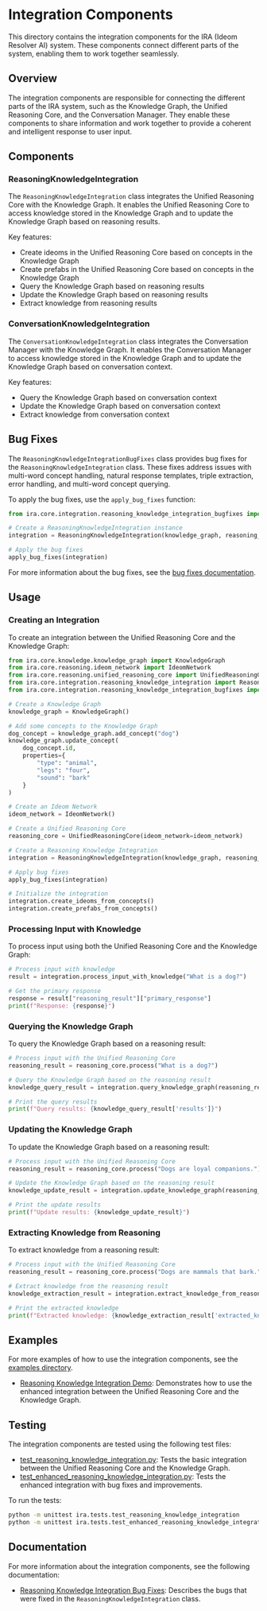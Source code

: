 # Integration Components

This directory contains the integration components for the IRA (Ideom Resolver AI) system. These components connect different parts of the system, enabling them to work together seamlessly.

## Overview

The integration components are responsible for connecting the different parts of the IRA system, such as the Knowledge Graph, the Unified Reasoning Core, and the Conversation Manager. They enable these components to share information and work together to provide a coherent and intelligent response to user input.

## Components

### ReasoningKnowledgeIntegration

The `ReasoningKnowledgeIntegration` class integrates the Unified Reasoning Core with the Knowledge Graph. It enables the Unified Reasoning Core to access knowledge stored in the Knowledge Graph and to update the Knowledge Graph based on reasoning results.

Key features:
- Create ideoms in the Unified Reasoning Core based on concepts in the Knowledge Graph
- Create prefabs in the Unified Reasoning Core based on concepts in the Knowledge Graph
- Query the Knowledge Graph based on reasoning results
- Update the Knowledge Graph based on reasoning results
- Extract knowledge from reasoning results

### ConversationKnowledgeIntegration

The `ConversationKnowledgeIntegration` class integrates the Conversation Manager with the Knowledge Graph. It enables the Conversation Manager to access knowledge stored in the Knowledge Graph and to update the Knowledge Graph based on conversation context.

Key features:
- Query the Knowledge Graph based on conversation context
- Update the Knowledge Graph based on conversation context
- Extract knowledge from conversation context

## Bug Fixes

The `ReasoningKnowledgeIntegrationBugFixes` class provides bug fixes for the `ReasoningKnowledgeIntegration` class. These fixes address issues with multi-word concept handling, natural response templates, triple extraction, error handling, and multi-word concept querying.

To apply the bug fixes, use the `apply_bug_fixes` function:

```python
from ira.core.integration.reasoning_knowledge_integration_bugfixes import apply_bug_fixes

# Create a ReasoningKnowledgeIntegration instance
integration = ReasoningKnowledgeIntegration(knowledge_graph, reasoning_core)

# Apply the bug fixes
apply_bug_fixes(integration)
```

For more information about the bug fixes, see the [bug fixes documentation](../../docs/reasoning_knowledge_integration_bugfixes.md).

## Usage

### Creating an Integration

To create an integration between the Unified Reasoning Core and the Knowledge Graph:

```python
from ira.core.knowledge.knowledge_graph import KnowledgeGraph
from ira.core.reasoning.ideom_network import IdeomNetwork
from ira.core.reasoning.unified_reasoning_core import UnifiedReasoningCore
from ira.core.integration.reasoning_knowledge_integration import ReasoningKnowledgeIntegration
from ira.core.integration.reasoning_knowledge_integration_bugfixes import apply_bug_fixes

# Create a Knowledge Graph
knowledge_graph = KnowledgeGraph()

# Add some concepts to the Knowledge Graph
dog_concept = knowledge_graph.add_concept("dog")
knowledge_graph.update_concept(
    dog_concept.id,
    properties={
        "type": "animal",
        "legs": "four",
        "sound": "bark"
    }
)

# Create an Ideom Network
ideom_network = IdeomNetwork()

# Create a Unified Reasoning Core
reasoning_core = UnifiedReasoningCore(ideom_network=ideom_network)

# Create a Reasoning Knowledge Integration
integration = ReasoningKnowledgeIntegration(knowledge_graph, reasoning_core)

# Apply bug fixes
apply_bug_fixes(integration)

# Initialize the integration
integration.create_ideoms_from_concepts()
integration.create_prefabs_from_concepts()
```

### Processing Input with Knowledge

To process input using both the Unified Reasoning Core and the Knowledge Graph:

```python
# Process input with knowledge
result = integration.process_input_with_knowledge("What is a dog?")

# Get the primary response
response = result["reasoning_result"]["primary_response"]
print(f"Response: {response}")
```

### Querying the Knowledge Graph

To query the Knowledge Graph based on a reasoning result:

```python
# Process input with the Unified Reasoning Core
reasoning_result = reasoning_core.process("What is a dog?")

# Query the Knowledge Graph based on the reasoning result
knowledge_query_result = integration.query_knowledge_graph(reasoning_result)

# Print the query results
print(f"Query results: {knowledge_query_result['results']}")
```

### Updating the Knowledge Graph

To update the Knowledge Graph based on a reasoning result:

```python
# Process input with the Unified Reasoning Core
reasoning_result = reasoning_core.process("Dogs are loyal companions.")

# Update the Knowledge Graph based on the reasoning result
knowledge_update_result = integration.update_knowledge_graph(reasoning_result)

# Print the update results
print(f"Update results: {knowledge_update_result}")
```

### Extracting Knowledge from Reasoning

To extract knowledge from a reasoning result:

```python
# Process input with the Unified Reasoning Core
reasoning_result = reasoning_core.process("Dogs are mammals that bark.")

# Extract knowledge from the reasoning result
knowledge_extraction_result = integration.extract_knowledge_from_reasoning(reasoning_result)

# Print the extracted knowledge
print(f"Extracted knowledge: {knowledge_extraction_result['extracted_knowledge']}")
```

## Examples

For more examples of how to use the integration components, see the [examples directory](../../examples/).

- [Reasoning Knowledge Integration Demo](../../examples/reasoning_knowledge_integration_demo.py): Demonstrates how to use the enhanced integration between the Unified Reasoning Core and the Knowledge Graph.

## Testing

The integration components are tested using the following test files:

- [test_reasoning_knowledge_integration.py](../../tests/test_reasoning_knowledge_integration.py): Tests the basic integration between the Unified Reasoning Core and the Knowledge Graph.
- [test_enhanced_reasoning_knowledge_integration.py](../../tests/test_enhanced_reasoning_knowledge_integration.py): Tests the enhanced integration with bug fixes and improvements.

To run the tests:

```bash
python -m unittest ira.tests.test_reasoning_knowledge_integration
python -m unittest ira.tests.test_enhanced_reasoning_knowledge_integration
```

## Documentation

For more information about the integration components, see the following documentation:

- [Reasoning Knowledge Integration Bug Fixes](../../docs/reasoning_knowledge_integration_bugfixes.md): Describes the bugs that were fixed in the `ReasoningKnowledgeIntegration` class.
